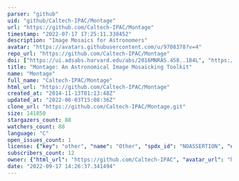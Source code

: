 ```yaml
---
parser: "github"
uid: "github/Caltech-IPAC/Montage"
url: "https://github.com/Caltech-IPAC/Montage"
timestamp: "2022-07-17 17:25:11.338452"
description: "Image Mosaics for Astronomers"
avatar: "https://avatars.githubusercontent.com/u/9708378?v=4"
repo_url: "https://github.com/Caltech-IPAC/Montage"
doi: ["https://ui.adsabs.harvard.edu/abs/2016MNRAS.458..184L", "https://ui.adsabs.harvard.edu/abs/2010arXiv1005.4454J", "https://ui.adsabs.harvard.edu/abs/2010ascl.soft10036J/abstract"]
title: "Montage: An Astronomical Image Mosaicking Toolkit"
name: "Montage"
full_name: "Caltech-IPAC/Montage"
html_url: "https://github.com/Caltech-IPAC/Montage"
created_at: "2014-11-13T01:13:48Z"
updated_at: "2022-06-03T15:08:36Z"
clone_url: "https://github.com/Caltech-IPAC/Montage.git"
size: 141850
stargazers_count: 88
watchers_count: 88
language: "C"
open_issues_count: 1
license: {"key": "other", "name": "Other", "spdx_id": "NOASSERTION", "url": null, "node_id": "MDc6TGljZW5zZTA="}
subscribers_count: 12
owner: {"html_url": "https://github.com/Caltech-IPAC", "avatar_url": "https://avatars.githubusercontent.com/u/9708378?v=4", "login": "Caltech-IPAC", "type": "Organization"}
date: "2022-09-17 14:26:37.341494"
---
```

